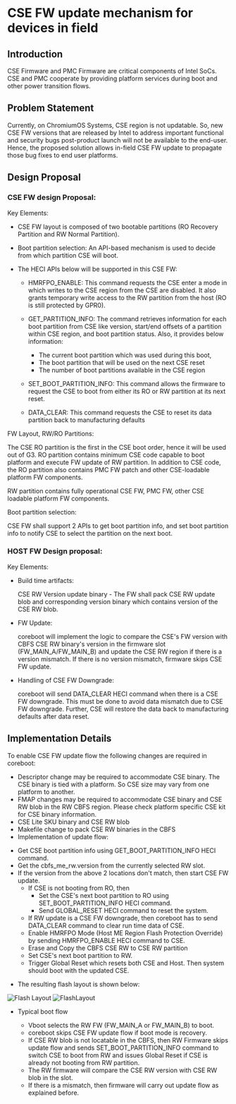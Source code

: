 # CSE FW update mechanism for devices in field

## Introduction

CSE Firmware and PMC Firmware are critical components of Intel SoCs.
CSE and PMC cooperate by providing platform services during boot and other
power transition flows.

## Problem Statement

Currently, on ChromiumOS Systems, CSE region is not updatable. So, new CSE FW
versions that are released by Intel to address important functional and security
bugs post-product launch will not be available to the end-user. Hence, the proposed
solution allows in-field CSE FW update to propagate those bug fixes
to end user platforms.

## Design Proposal

### CSE FW design Proposal:

Key Elements:

- CSE FW layout is composed of two bootable partitions (RO Recovery Partition
  and RW Normal Partition).

- Boot partition selection: An API-based mechanism is used to decide from which partition
  CSE will boot.

- The HECI APIs below will be supported in this CSE FW:

    - HMRFPO_ENABLE: This command requests the CSE enter a mode in which writes to
    the CSE region from the CSE are disabled. It also grants temporary write access
    to the RW partition from the host (RO is still protected by GPR0).

    - GET_PARTITION_INFO: The command retrieves information for each boot partition from CSE
    like version, start/end offsets of a partition within CSE region, and boot
    partition status. Also, it provides below information:
	    - The current boot partition which was used during this boot,
	    - The boot partition that will be used on the next CSE reset
	    - The number of boot partitions available in the CSE region

    - SET_BOOT_PARTITION_INFO: This command allows the firmware to request the
    CSE to boot from either its RO or RW partition at its next reset.

    - DATA_CLEAR: This command requests the CSE to reset its data partition back
    to manufacturing defaults

FW Layout, RW/RO Partitions:

The CSE RO partition is the first in the CSE boot order, hence it will be used
out of G3. RO partition contains minimum CSE code capable to boot platform and
execute FW update of RW partition. In addition to CSE code, the RO partition also
contains PMC FW patch and other CSE-loadable platform FW components.

RW partition contains fully operational CSE FW, PMC FW, other CSE loadable
platform FW components.

Boot partition selection:

CSE FW shall support 2 APIs to get boot partition info, and set boot partition
info to notify CSE to select the partition on the next boot.

### HOST FW Design proposal:

Key Elements:

- Build time artifacts:

    CSE RW Version update binary - The FW shall pack CSE RW update blob and
    corresponding version binary which contains version of the CSE RW blob.

- FW Update:

    coreboot will implement the logic to compare the CSE's FW version with CBFS
    CSE RW binary's version in the firmware slot (FW_MAIN_A/FW_MAIN_B) and update
    the CSE RW region if there is a version mismatch. If there is no version
    mismatch, firmware skips CSE FW update.

- Handling of CSE FW Downgrade:

  coreboot will send DATA_CLEAR HECI command when there is a CSE FW downgrade.
  This must be done to avoid data mismatch due to CSE FW downgrade. Further,
  CSE will restore the data back to manufacturing defaults after data reset.


## Implementation Details


To enable CSE FW update flow the following changes are required in coreboot:

* Descriptor change may be required to accommodate CSE binary. The CSE binary is tied with
a platform. So CSE size may vary from one platform to another.
* FMAP changes may be required to accommodate CSE binary and CSE RW blob in the RW CBFS region.
Please check platform specific CSE kit for CSE binary information.
* CSE Lite SKU binary and CSE RW blob
* Makefile change to pack CSE RW binaries in the CBFS
* Implementation of update flow:
 - Get CSE boot partition info using GET_BOOT_PARTITION_INFO HECI command.
 - Get the cbfs_me_rw.version from the currently selected RW slot.
 - If the version from the above 2 locations don't match, then start CSE FW update.
	 - If CSE is not booting from RO, then
		- Set the CSE's next boot partition to RO using SET_BOOT_PARTITION_INFO
        HECI command.
		- Send GLOBAL_RESET HECI command to reset the system.
	 - If RW update is a CSE FW downgrade, then coreboot has to send
        DATA_CLEAR command to clear run time data of CSE.
	 - Enable HMRFPO Mode (Host ME Region Flash Protection Override) by
        sending HMRFPO_ENABLE HECI command to CSE.
	 - Erase and Copy the CBFS CSE RW to CSE RW partition
     - Set CSE's next boot partition to RW.
	 - Trigger Global Reset which resets both CSE and Host.
	Then system should boot with the updated CSE.

* The resulting flash layout is shown below:

![Flash Layout](./Layout_before.svg) ![FlashLayout](./Layout_after.svg)


 - Typical boot flow

   - Vboot selects the RW FW (FW_MAIN_A or FW_MAIN_B) to boot.
   - coreboot skips CSE FW update flow if boot mode is recovery.
   - If CSE RW blob is not locatable in the CBFS, then RW Firmware skips update flow
     and sends SET_BOOT_PARTITION_INFO command to switch CSE to boot from RW
     and issues Global Reset if CSE is already not booting from RW partition.
   - The RW firmware will compare the CSE RW version with CSE RW blob in the slot.
   - If there is a mismatch, then firmware will carry out update flow as explained before.
